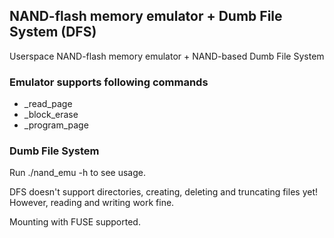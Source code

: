 ## NAND-flash memory emulator + Dumb File System (DFS) ##

Userspace NAND-flash memory emulator + NAND-based Dumb File System

### Emulator supports following commands ###
* \_read\_page
* \_block\_erase
* \_program\_page

### Dumb File System ###
Run ./nand_emu -h to see usage.

DFS doesn't support directories, creating, deleting and truncating files yet! However, reading and writing work fine.

Mounting with FUSE supported.
